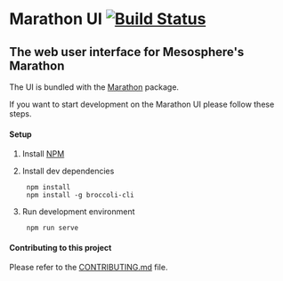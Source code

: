 # Marathon UI [![Build Status](https://travis-ci.org/mesosphere/marathon-ui.png?branch=master)](https://travis-ci.org/mesosphere/marathon-ui)

## The web user interface for Mesosphere's Marathon

The UI is bundled with the [Marathon](https://github.com/mesosphere/marathon) package.

If you want to start development on the Marathon UI please follow these steps.

#### Setup

1. Install [NPM](https://npmjs.org/)

2. Install dev dependencies

        npm install
        npm install -g broccoli-cli

3. Run development environment

        npm run serve

#### Contributing to this project

Please refer to the [CONTRIBUTING.md](https://github.com/mesosphere/marathon-ui/blob/master/CONTRIBUTING.md) file.
